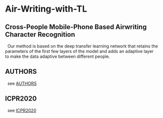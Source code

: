 # Air-Writing-with-TL
## Cross-People Mobile-Phone Based Airwriting Character Recognition
&nbsp;&nbsp;Our method is based on the deep transfer learning network that retains the parameters of the first few layers of the model and adds an adaptive layer to make the data adaptive between different people.
## AUTHORS
&nbsp;&nbsp;see <a href="https://github.com/Fassial/Air-Writing-with-TL/blob/master/AUTHORS">AUTHORS</a>
## ICPR2020
&nbsp;&nbsp;see <a href="https://github.com/SmallZhezhe/Airwriting">ICPR2020</a>
